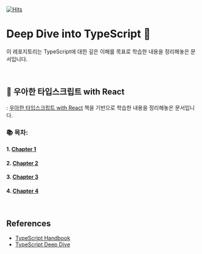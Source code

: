 [![Hits](https://hits.seeyoufarm.com/api/count/incr/badge.svg?url=https%3A%2F%2Fgithub.com%2FfunctionBee%2Fstudy-ts-deepdive&count_bg=%23314858&title_bg=%233181C0&icon=typescript.svg&icon_color=%23E7E7E7&title=view&edge_flat=true)](https://hits.seeyoufarm.com)

# Deep Dive into TypeScript 🐳

이 레포지토리는 TypeScript에 대한 깊은 이해를 목표로 학습한 내용을 정리해놓은 문서입니다.

<br>

## 📖 우아한 타입스크립트 with React
: [우아한 타입스크립트 with React](https://www.aladin.co.kr/shop/wproduct.aspx?ItemId=258394491) 책을 기반으로 학습한 내용을 정리해놓은 문서입니다.

### 📚 목차:
#### 1. [Chapter 1](./ElegantTypeScriptWithReact/chapter1.md)
#### 2. [Chapter 2](./ElegantTypeScriptWithReact/chapter2.md)
#### 3. [Chapter 3](./ElegantTypeScriptWithReact/chapter3.md)
#### 4. [Chapter 4](./ElegantTypeScriptWithReact/chapter4.md)


<br> 

## References
- [TypeScript Handbook](https://www.typescriptlang.org/docs/handbook/intro.html)
- [TypeScript Deep Dive](https://basarat.gitbook.io/typescript/)
